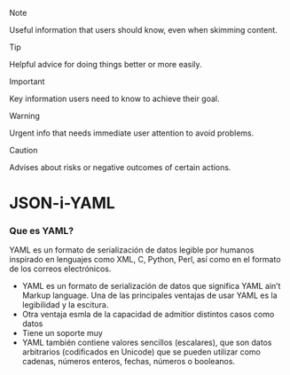 > [!NOTE]
> Useful information that users should know, even when skimming content.

> [!TIP]
> Helpful advice for doing things better or more easily.

> [!IMPORTANT]
> Key information users need to know to achieve their goal.

> [!WARNING]
> Urgent info that needs immediate user attention to avoid problems.

> [!CAUTION]
> Advises about risks or negative outcomes of certain actions.




# JSON-i-YAML

### Que es YAML? ###
  YAML  es un formato de serialización de datos legible por humanos inspirado en lenguajes como XML, C, Python, Perl, así como en el formato de los correos electrónicos.

+ YAML es un formato de serialización de datos que significa YAML ain’t Markup language.
Una de las principales ventajas de usar YAML es la legibilidad y la escitura.
+ Otra ventaja esmla de la capacidad de admitior distintos casos como datos 
+ Tiene un soporte muy
+  YAML también contiene valores sencillos (escalares), que son datos arbitrarios (codificados en Unicode) que se pueden utilizar como cadenas, números enteros, fechas, números o booleanos.




